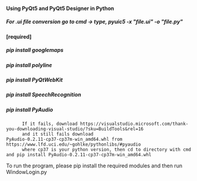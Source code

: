 #### Using PyQt5 and PyQt5 Designer in Python
##### For .ui file conversion go to cmd -> type, pyuic5 -x "file.ui" -o "file.py" 
#### [required]
##### pip install googlemaps
##### pip install polyline
##### pip install PyQtWebKit
##### pip install SpeechRecognition
##### pip install PyAudio
          If it fails, download https://visualstudio.microsoft.com/thank-you-downloading-visual-studio/?sku=BuildTools&rel=16
          and it still fails download PyAudio‑0.2.11‑cp37‑cp37m‑win_amd64.whl from https://www.lfd.uci.edu/~gohlke/pythonlibs/#pyaudio
          where cp37 is your python version, then cd to directory with cmd and pip install PyAudio‑0.2.11‑cp37‑cp37m‑win_amd64.whl
To run the program, please pip install the required modules and then run WindowLogin.py

